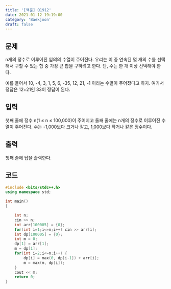 ```yaml
---
title: '[백준] Q1912'
date: 2021-01-12 19:19:00
category: 'Baekjoon'
draft: false
---  
```

## 문제
n개의 정수로 이루어진 임의의 수열이 주어진다. 우리는 이 중 연속된 몇 개의 수를 선택해서 구할 수 있는 합 중 가장 큰 합을 구하려고 한다. 단, 수는 한 개 이상 선택해야 한다.

예를 들어서 10, -4, 3, 1, 5, 6, -35, 12, 21, -1 이라는 수열이 주어졌다고 하자. 여기서 정답은 12+21인 33이 정답이 된다.

## 입력
첫째 줄에 정수 n(1 ≤ n ≤ 100,000)이 주어지고 둘째 줄에는 n개의 정수로 이루어진 수열이 주어진다. 수는 -1,000보다 크거나 같고, 1,000보다 작거나 같은 정수이다.

## 출력
첫째 줄에 답을 출력한다.

## 코드
```cpp
#include <bits/stdc++.h>
using namespace std;

int main()
{

    int n;
    cin >> n;
    int arr[100005] = {0};
    for(int i=1;i<=n;i++) cin >> arr[i];
    int dp[100005] = {0};
    int m = 0;
    dp[1] = arr[1];
    m = dp[1];
    for(int i=2;i<=n;i++) {
        dp[i] = max(0, dp[i-1]) + arr[i];
        m = max(m, dp[i]);
    }
    cout << m;
    return 0;
}
```